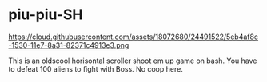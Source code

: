 # piu-piu-SH

https://cloud.githubusercontent.com/assets/18072680/24491522/5eb4af8c-1530-11e7-8a31-82371c4913e3.png

This is an oldscool horisontal scroller shoot em up game on bash.
You have to defeat 100 aliens to fight with Boss. No coop here.
